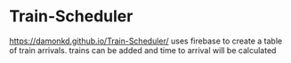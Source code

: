 # Train-Scheduler
https://damonkd.github.io/Train-Scheduler/
uses firebase to create a table of train arrivals. trains can be added and time to arrival will be calculated
